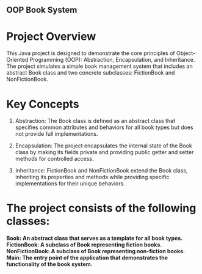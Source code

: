 ## OOP Book System

# Project Overview
This Java project is designed to demonstrate the core principles of Object-Oriented Programming (OOP): Abstraction, Encapsulation, and Inheritance. The project simulates a simple book management system that includes an abstract Book class and two concrete subclasses: FictionBook and NonFictionBook.

# Key Concepts

1. Abstraction:
The Book class is defined as an abstract class that specifies common attributes and behaviors for all book types but does not provide full implementations.

2. Encapsulation:
The project encapsulates the internal state of the Book class by making its fields private and providing public getter and setter methods for controlled access.

3. Inheritance:
FictionBook and NonFictionBook extend the Book class, inheriting its properties and methods while providing specific implementations for their unique behaviors.

# The project consists of the following classes:

<b>Book:<b> An abstract class that serves as a template for all book types.
<b>FictionBook:<b> A subclass of Book representing fiction books.
<b>NonFictionBook:<b> A subclass of Book representing non-fiction books.
<b>Main:<b> The entry point of the application that demonstrates the functionality of the book system.